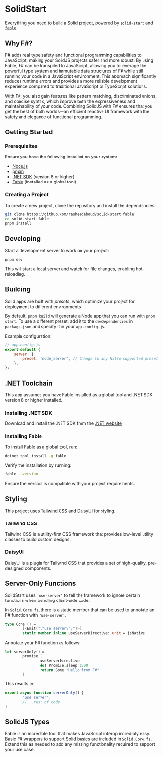 # SolidStart

Everything you need to build a Solid project, powered by [`solid-start`](https://start.solidjs.com) and [`fable`](https://fable.io/).


## Why F#?
F# adds real type safety and functional programming capabilities to JavaScript, making your SolidJS projects safer and more robust. By using Fable, F# can be transpiled to JavaScript, allowing you to leverage the powerful type system and immutable data structures of F# while still running your code in a JavaScript environment. This approach significantly reduces runtime errors and provides a more reliable development experience compared to traditional JavaScript or TypeScript solutions.

With F#, you also gain features like pattern matching, discriminated unions, and concise syntax, which improve both the expressiveness and maintainability of your code. Combining SolidJS with F# ensures that you get the best of both worlds—an efficient reactive UI framework with the safety and elegance of functional programming.

## Getting Started

### Prerequisites

Ensure you have the following installed on your system:

- [Node.js](https://nodejs.org/)
- [pnpm](https://pnpm.io/)
- [.NET SDK](https://dotnet.microsoft.com/download) (version 8 or higher)
- [Fable](https://fable.io/) (installed as a global tool)

### Creating a Project

To create a new project, clone the repository and install the dependencies:

```bash
git clone https://github.com/rasheedaboud/solid-start-fable
cd solid-start-fable
pnpm install
```

## Developing

Start a development server to work on your project:

```bash
pnpm dev
```

This will start a local server and watch for file changes, enabling hot-reloading.

## Building

Solid apps are built with _presets_, which optimize your project for deployment to different environments.

By default, `pnpm build` will generate a Node app that you can run with `pnpm start`. To use a different preset, add it to the `devDependencies` in `package.json` and specify it in your `app.config.js`.

Example configuration:

```javascript
// app.config.js
export default {
    server: {
        preset: "node_server", // Change to any Nitro-supported preset
    },
};
```

## .NET Toolchain

This app assumes you have Fable installed as a global tool and .NET SDK version 8 or higher installed.

### Installing .NET SDK

Download and install the .NET SDK from the [.NET website](https://dotnet.microsoft.com/download).

### Installing Fable

To install Fable as a global tool, run:

```bash
dotnet tool install -g fable
```

Verify the installation by running:

```bash
fable --version
```

Ensure the version is compatible with your project requirements.

## Styling

This project uses [Tailwind CSS](https://tailwindcss.com/) and [DaisyUI](https://daisyui.com/) for styling.

### Tailwind CSS

Tailwind CSS is a utility-first CSS framework that provides low-level utility classes to build custom designs.

### DaisyUI

DaisyUI is a plugin for Tailwind CSS that provides a set of high-quality, pre-designed components.

## Server-Only Functions

SolidStart uses `'use-server'` to tell the framework to ignore certain functions when bundling client-side code.

In `Solid.Core.fs`, there is a static member that can be used to annotate an F# function with `'use-server'`.

```fsharp
type Core () =
        [<Emit("\"use server\";")>]
        static member inline useServerDirective: unit = jsNative
```

Annotate your F# function as follows:

```fsharp
let serverOnly() = 
        promise {
                useServerDirective
                do! Promise.sleep 1500
                return Some "Hello from F#"
        }
```

This results in:

```javascript
export async function serverOnly() {
        "use server";
        //...rest of code
}
```

## SolidJS Types

Fable is an incredible tool that makes JavaScript interop incredibly easy. Basic F# wrappers to support Solid basics are included in `Solid.Core.fs`. Extend this as needed to add any missing functionality required to support your use case.